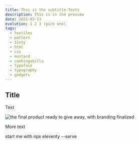```yaml
---
title: This is the subtitle-Texts
description: This is in the preview
date: 2021-03-13
evolution: 1 2 3 (pick one)
tags:
  - textiles
  - pattern
  - 11nty
  - html
  - css
  - mustard
  - cookingskills
  - typeface
  - typography
  - gadgets
---
```


## Title

Text

![the final product ready to give away, with branding finalized](/images/posts/Senf1000.jpg "Mouse-Over-Text")

More text

start me with npx eleventy --serve
